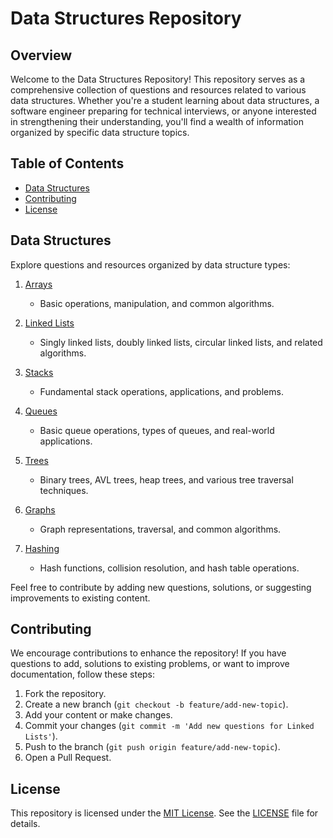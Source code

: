 # Data Structures Repository

## Overview

Welcome to the Data Structures Repository! This repository serves as a comprehensive collection of questions and resources related to various data structures. Whether you're a student learning about data structures, a software engineer preparing for technical interviews, or anyone interested in strengthening their understanding, you'll find a wealth of information organized by specific data structure topics.

## Table of Contents

- [Data Structures](#data-structures)
- [Contributing](#contributing)
- [License](#license)

## Data Structures

Explore questions and resources organized by data structure types:

1. [Arrays](/data-structures/arrays)
   - Basic operations, manipulation, and common algorithms.

2. [Linked Lists](/data-structures/linked-lists)
   - Singly linked lists, doubly linked lists, circular linked lists, and related algorithms.

3. [Stacks](/data-structures/stacks)
   - Fundamental stack operations, applications, and problems.

4. [Queues](/data-structures/queues)
   - Basic queue operations, types of queues, and real-world applications.

5. [Trees](/data-structures/trees)
   - Binary trees, AVL trees, heap trees, and various tree traversal techniques.

6. [Graphs](/data-structures/graphs)
   - Graph representations, traversal, and common algorithms.

7. [Hashing](/data-structures/hashing)
   - Hash functions, collision resolution, and hash table operations.

Feel free to contribute by adding new questions, solutions, or suggesting improvements to existing content.

## Contributing

We encourage contributions to enhance the repository! If you have questions to add, solutions to existing problems, or want to improve documentation, follow these steps:

1. Fork the repository.
2. Create a new branch (`git checkout -b feature/add-new-topic`).
3. Add your content or make changes.
4. Commit your changes (`git commit -m 'Add new questions for Linked Lists'`).
5. Push to the branch (`git push origin feature/add-new-topic`).
6. Open a Pull Request.

## License

This repository is licensed under the [MIT License](/LICENSE). See the [LICENSE](/LICENSE) file for details.
